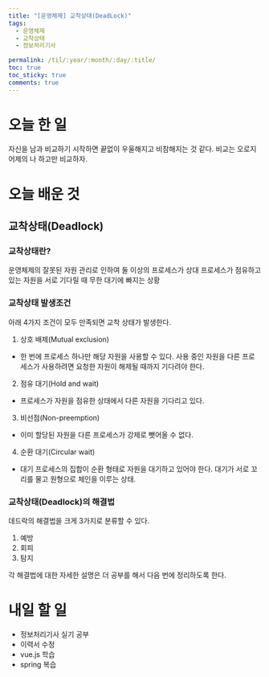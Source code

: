 ```yaml
---
title: "[운영체제] 교착상태(DeadLock)"
tags:
  - 운영체제
  - 교착상태
  - 정보처리기사

permalink: /til/:year/:month/:day/:title/
toc: true
toc_sticky: true
comments: true
---
```


# 오늘 한 일
자신을 남과 비교하기 시작하면 끝없이 우울해지고 비참해지는 것 같다.
비교는 오로지 어제의 나 하고만 비교하자.

# 오늘 배운 것

## 교착상태(Deadlock)

### 교착상태란?
운영체제의 잘못된 자원 관리로 인하여 둘 이상의 프로세스가 상대 프로세스가 점유하고 있는 자원을 서로 기다릴 때 무한 대기에 빠지는 상황

### 교착상태 발생조건

아래 4가지 조건이 모두 만족되면 교착 상태가 발생한다.

1. 상호 배제(Mutual exclusion)
* 한 번에 프로세스 하나만 해당 자원을 사용할 수 있다. 사용 중인 자원을 다른 프로세스가 사용하려면 요청한 자원이 해제될 때까지 기다려야 한다.

2. 점유 대기(Hold and wait)
* 프로세스가 자원을 점유한 상태에서 다른 자원을 기다리고 있다.

3. 비선점(Non-preemption)
* 이미 할당된 자원을 다른 프로세스가 강제로 뺏어올 수 없다.

4. 순환 대기(Circular wait)
* 대기 프로세스의 집합이 순환 형태로 자원을 대기하고 있어야 한다. 대기가 서로 꼬리를 물고 원형으로 체인을 이루는 상태. 

### 교착상태(Deadlock)의 해결법

데드락의 해결법을 크게 3가지로 분류할 수 있다.

1. 예방
2. 회피
3. 탐지

각 해결법에 대한 자세한 설명은 더 공부를 해서 다음 번에 정리하도록 한다.

# 내일 할 일
- 정보처리기사 실기 공부
- 이력서 수정
- vue.js 학습
- spring 복습
